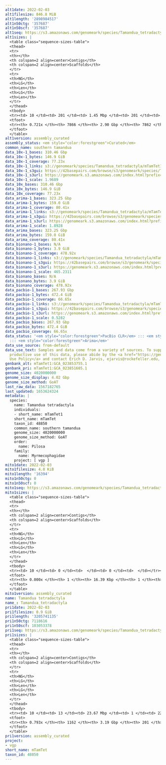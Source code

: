 ```yaml
---
alt1date: 2022-02-03
alt1filesize: 846.8 MiB
alt1length: '2898984517'
alt1n50ctg: '357687'
alt1n50scf: '357687'
alt1seq: https://s3.amazonaws.com/genomeark/species/Tamandua_tetradactyla/mTamTet1/assembly_curated/mTamTet1.alt.cur.20220203.fasta.gz
alt1sizes: |
  <table class="sequence-sizes-table">
  <thead>
  <tr>
  <th></th>
  <th colspan=2 align=center>Contigs</th>
  <th colspan=2 align=center>Scaffolds</th>
  </tr>
  <tr>
  <th>NG</th>
  <th>LG</th>
  <th>Len</th>
  <th>LG</th>
  <th>Len</th>
  </tr>
  </thead>
  <tbody>
  <tr><td> 10 </td><td> 201 </td><td> 1.45 Mbp </td><td> 201 </td><td> 1.45 Mbp </td></tr><tr><td> 20 </td><td> 547 </td><td> 0.95 Mbp </td><td> 547 </td><td> 0.95 Mbp </td></tr><tr><td> 30 </td><td> 1055 </td><td> 0.66 Mbp </td><td> 1055 </td><td> 0.66 Mbp </td></tr><tr><td> 40 </td><td> 1769 </td><td> 492.76 Kbp </td><td> 1769 </td><td> 492.76 Kbp </td></tr><tr style="background-color:#cccccc;"><td> 50 </td><td> 2722 </td><td> 357.69 Kbp </td><td> 2722 </td><td> 357.69 Kbp </td></tr><tr><td> 60 </td><td> 4086 </td><td> 239.49 Kbp </td><td> 4086 </td><td> 239.49 Kbp </td></tr><tr><td> 70 </td><td> 6507 </td><td> 100.53 Kbp </td><td> 6506 </td><td> 100.70 Kbp </td></tr><tr><td> 80 </td><td> 0 </td><td>  </td><td> 0 </td><td>  </td></tr><tr><td> 90 </td><td> 0 </td><td>  </td><td> 0 </td><td>  </td></tr><tr><td> 100 </td><td> 0 </td><td>  </td><td> 0 </td><td>  </td></tr></tbody>
  <tfoot>
  <tr><th> 0.721x </th><th> 7866 </th><th> 2.90 Gbp </th><th> 7862 </th><th> 2.90 Gbp </th></tr>
  </tfoot>
  </table>
alt1version: assembly_curated
assembly_status: <em style="color:forestgreen">Curated</em>
common_name: southern tamandua
data_10x-1_bases: 310.46 Gbp
data_10x-1_bytes: 146.9 GiB
data_10x-1_coverage: 77.23x
data_10x-1_links: s3://genomeark/species/Tamandua_tetradactyla/mTamTet1/genomic_data/10x/<br>
data_10x-1_s3gui: https://42basepairs.com/browse/s3/genomeark/species/Tamandua_tetradactyla/mTamTet1/genomic_data/10x/
data_10x-1_s3url: https://genomeark.s3.amazonaws.com/index.html?prefix=species/Tamandua_tetradactyla/mTamTet1/genomic_data/10x/
data_10x-1_scale: 1.9689
data_10x_bases: 310.46 Gbp
data_10x_bytes: 146.9 GiB
data_10x_coverage: 77.23x
data_arima-1_bases: 323.25 Gbp
data_arima-1_bytes: 159.0 GiB
data_arima-1_coverage: 80.41x
data_arima-1_links: s3://genomeark/species/Tamandua_tetradactyla/mTamTet1/genomic_data/arima/<br>
data_arima-1_s3gui: https://42basepairs.com/browse/s3/genomeark/species/Tamandua_tetradactyla/mTamTet1/genomic_data/arima/
data_arima-1_s3url: https://genomeark.s3.amazonaws.com/index.html?prefix=species/Tamandua_tetradactyla/mTamTet1/genomic_data/arima/
data_arima-1_scale: 1.8928
data_arima_bases: 323.25 Gbp
data_arima_bytes: 159.0 GiB
data_arima_coverage: 80.41x
data_bionano-1_bases: N/A
data_bionano-1_bytes: 3.9 GiB
data_bionano-1_coverage: 478.92x
data_bionano-1_links: s3://genomeark/species/Tamandua_tetradactyla/mTamTet1/genomic_data/bionano/<br>
data_bionano-1_s3gui: https://42basepairs.com/browse/s3/genomeark/species/Tamandua_tetradactyla/mTamTet1/genomic_data/bionano/
data_bionano-1_s3url: https://genomeark.s3.amazonaws.com/index.html?prefix=species/Tamandua_tetradactyla/mTamTet1/genomic_data/bionano/
data_bionano-1_scale: 465.2311
data_bionano_bases: N/A
data_bionano_bytes: 3.9 GiB
data_bionano_coverage: 478.92x
data_pacbio-1_bases: 267.93 Gbp
data_pacbio-1_bytes: 472.4 GiB
data_pacbio-1_coverage: 66.65x
data_pacbio-1_links: s3://genomeark/species/Tamandua_tetradactyla/mTamTet1/genomic_data/pacbio/<br>
data_pacbio-1_s3gui: https://42basepairs.com/browse/s3/genomeark/species/Tamandua_tetradactyla/mTamTet1/genomic_data/pacbio/
data_pacbio-1_s3url: https://genomeark.s3.amazonaws.com/index.html?prefix=species/Tamandua_tetradactyla/mTamTet1/genomic_data/pacbio/
data_pacbio-1_scale: 0.5282
data_pacbio_bases: 267.93 Gbp
data_pacbio_bytes: 472.4 GiB
data_pacbio_coverage: 66.65x
data_status: '<em style="color:forestgreen">PacBio CLR</em> ::: <em style="color:forestgreen">10x</em>
  ::: <em style="color:forestgreen">Arima</em>'
data_use_source: from-default
data_use_text: Samples and data come from a variety of sources. To support fair and
  productive use of this data, please abide by the <a href="https://genome10k.soe.ucsc.edu/data-use-policies/">Data
  Use Policy</a> and contact Erich D. Jarvis, ejarvis@rockefeller.edu, with any questions.
genbank_alt: mTamTet1:GCA_023853755.1
genbank_pri: mTamTet1:GCA_023851605.1
genome_size: 4020000000
genome_size_display: 4.02 Gbp
genome_size_method: GoAT
last_raw_data: 1567182765
last_updated: 1653624324
metadata: |
  species:
    name: Tamandua tetradactyla
    individuals:
    - short_name: mTamTet1
    short_name: mTamTet
    taxon_id: 48850
    common_name: southern tamandua
    genome_size: 4020000000
    genome_size_method: GoAT
    order:
      name: Pilosa
    family:
      name: Myrmecophagidae
    project: [ vgp ]
mito1date: 2022-02-03
mito1filesize: 4.8 KiB
mito1length: '16394'
mito1n50ctg: 0
mito1n50scf: 0
mito1seq: https://s3.amazonaws.com/genomeark/species/Tamandua_tetradactyla/mTamTet1/assembly_curated/mTamTet1.pri.cur.20220203.MT.fasta.gz
mito1sizes: |
  <table class="sequence-sizes-table">
  <thead>
  <tr>
  <th></th>
  <th colspan=2 align=center>Contigs</th>
  <th colspan=2 align=center>Scaffolds</th>
  </tr>
  <tr>
  <th>NG</th>
  <th>LG</th>
  <th>Len</th>
  <th>LG</th>
  <th>Len</th>
  </tr>
  </thead>
  <tbody>
  <tr><td> 10 </td><td> 0 </td><td>  </td><td> 0 </td><td>  </td></tr><tr><td> 20 </td><td> 0 </td><td>  </td><td> 0 </td><td>  </td></tr><tr><td> 30 </td><td> 0 </td><td>  </td><td> 0 </td><td>  </td></tr><tr><td> 40 </td><td> 0 </td><td>  </td><td> 0 </td><td>  </td></tr><tr style="background-color:#cccccc;"><td> 50 </td><td> 0 </td><td style="background-color:#ff8888;">  </td><td> 0 </td><td style="background-color:#ff8888;">  </td></tr><tr><td> 60 </td><td> 0 </td><td>  </td><td> 0 </td><td>  </td></tr><tr><td> 70 </td><td> 0 </td><td>  </td><td> 0 </td><td>  </td></tr><tr><td> 80 </td><td> 0 </td><td>  </td><td> 0 </td><td>  </td></tr><tr><td> 90 </td><td> 0 </td><td>  </td><td> 0 </td><td>  </td></tr><tr><td> 100 </td><td> 0 </td><td>  </td><td> 0 </td><td>  </td></tr></tbody>
  <tfoot>
  <tr><th> 0.000x </th><th> 1 </th><th> 16.39 Kbp </th><th> 1 </th><th> 16.39 Kbp </th></tr>
  </tfoot>
  </table>
mito1version: assembly_curated
name: Tamandua tetradactyla
name_: Tamandua_tetradactyla
pri1date: 2022-02-03
pri1filesize: 0.9 GiB
pri1length: '3205741135'
pri1n50ctg: 7118616
pri1n50scf: 103053378
pri1seq: https://s3.amazonaws.com/genomeark/species/Tamandua_tetradactyla/mTamTet1/assembly_curated/mTamTet1.pri.cur.20220203.fasta.gz
pri1sizes: |
  <table class="sequence-sizes-table">
  <thead>
  <tr>
  <th></th>
  <th colspan=2 align=center>Contigs</th>
  <th colspan=2 align=center>Scaffolds</th>
  </tr>
  <tr>
  <th>NG</th>
  <th>LG</th>
  <th>Len</th>
  <th>LG</th>
  <th>Len</th>
  </tr>
  </thead>
  <tbody>
  <tr><td> 10 </td><td> 13 </td><td> 23.67 Mbp </td><td> 1 </td><td> 224.05 Mbp </td></tr><tr><td> 20 </td><td> 32 </td><td> 18.64 Mbp </td><td> 3 </td><td> 200.98 Mbp </td></tr><tr><td> 30 </td><td> 57 </td><td> 14.18 Mbp </td><td> 5 </td><td> 182.92 Mbp </td></tr><tr><td> 40 </td><td> 92 </td><td> 9.72 Mbp </td><td> 8 </td><td> 126.63 Mbp </td></tr><tr style="background-color:#cccccc;"><td> 50 </td><td> 140 </td><td style="background-color:#88ff88;"> 7.12 Mbp </td><td> 11 </td><td style="background-color:#88ff88;"> 103.05 Mbp </td></tr><tr><td> 60 </td><td> 208 </td><td> 4.83 Mbp </td><td> 15 </td><td> 90.71 Mbp </td></tr><tr><td> 70 </td><td> 325 </td><td> 2.48 Mbp </td><td> 20 </td><td> 64.11 Mbp </td></tr><tr><td> 80 </td><td> 0 </td><td>  </td><td> 0 </td><td>  </td></tr><tr><td> 90 </td><td> 0 </td><td>  </td><td> 0 </td><td>  </td></tr><tr><td> 100 </td><td> 0 </td><td>  </td><td> 0 </td><td>  </td></tr></tbody>
  <tfoot>
  <tr><th> 0.793x </th><th> 1162 </th><th> 3.19 Gbp </th><th> 201 </th><th> 3.21 Gbp </th></tr>
  </tfoot>
  </table>
pri1version: assembly_curated
project:
- vgp
short_name: mTamTet
taxon_id: 48850
---
```

